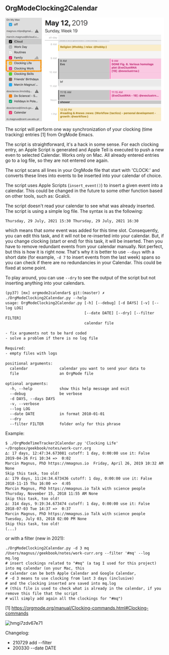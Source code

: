 OrgModeClocking2Calendar
-------------------------------------------------------------------------------

![](example.png)

The script will perform one way synchronization of your clocking (time tracking) entries [1] from OrgMode Emacs.

The script is straightforward, it's a hack in some sense. For each clocking entry, an Apple Script is generated and Apple Tell is executed to push a new even to selected Calendar. Works only on Mac. All already entered entries go to a log file, so they are not entered one again.

The script scans all lines in your OrgMode file that start with 'CLOCK:' and converts these lines into events to be inserted into your calendar of choice.

The script uses Apple Scripts (`insert_event()`) to insert a given event into a calendar. This could be changed in the future to some other function based on other tools, such as: Gcalcli.

The script doesn't read your calendar to see what was already inserted. The script is using a simple log file. The syntax is as the following:

	Thursday, 29 July, 2021 15:30 Thursday, 29 July, 2021 16:30

which means that *some* event was added for this time slot. Consequently, you can edit this task, and it will not be re-inserted into your calendar. But, if you change clocking (start or end) for this task,  it will be inserted. Then you have to remove redundant events from your calendar manually. Not perfect, but this is how it is right now. That's why it is better to use `--days` with a short date (for example, `-d 7` to insert events from the last week) spans so you can check if there are no redundancies in your Calendar. This could be fixed at some point.

To play around, you can use `--dry` to see the output of the script but not inserting anything into your calendars.

    (py37) [mx] orgmode2calendar$ git:(master) ✗ ./OrgModeClocking2Calendar.py --help
    usage: OrgModeClocking2Calendar.py [-h] [--debug] [-d DAYS] [-v] [--log LOG]
                                       [--date DATE] [--dry] [--filter FILTER]
                                       calendar file

    - fix arguments not to be hard coded
    - solve a problem if there is no log file

    Required:
    - empty files with logs

    positional arguments:
      calendar              calendar you want to send your data to
      file                  an OrgMode file

    optional arguments:
      -h, --help            show this help message and exit
      --debug               be verbose
      -d DAYS, --days DAYS
      -v, --verbose
      --log LOG
      --date DATE           in format 2010-01-01
      --dry
      --filter FILTER       folder only for this phrase

Example:

    $ ./OrgModeTimeTracker2Calendar.py 'Clocking Life' ~/Dropbox/geekbook/notes/work-curr.org
    ∆: 17 days, 12:47:34.673081 cutoff: 1 day, 0:00:00 use it: False
    2019-04-26 Fri 10:34 =>  0:02
    Marcin Magnus, PhD https://mmagnus.io  Friday, April 26, 2019 10:32 AM None
    Skip this task, too old!
    ∆: 179 days, 11:24:34.673436 cutoff: 1 day, 0:00:00 use it: False
    2018-11-15 Thu 16:00 =>  4:05
    Marcin Magnus, PhD https://mmagnus.io Talk with science people Thursday, November 15, 2018 11:55 AM None
    Skip this task, too old!
    ∆: 314 days, 9:19:34.673474 cutoff: 1 day, 0:00:00 use it: False
    2018-07-03 Tue 14:37 =>  0:37
    Marcin Magnus, PhD https://mmagnus.io Talk with science people Tuesday, July 03, 2018 02:00 PM None
    Skip this task, too old!
    (...)

or with a filter (new in 2021):

    ./OrgModeClocking2Calendar.py -d 3 mq  /Users/magnus//geekbook/notes/work-curr.org --filter '#mq' --log mq.log
    # insert clockings related to "#mq" (a tag I used for this project) into mq calendar (on your Mac, this 
    # calendar can be both Apple Calendar and Google Calendar, 
    # -d 3 means to use clocking from last 3 days (inclusive)
    # and the clocking inserted are saved into mq.log
    # (this file is used to check what is already in the calendar, if you remove this file that the script 
    # will simply add again all the clockings for "#mq")

[1] https://orgmode.org/manual/Clocking-commands.html#Clocking-commands

![hmgi7zdv67e71](https://user-images.githubusercontent.com/118740/127624535-66fa5243-94f3-4d4d-90a7-b60ae8a8f0d3.jpg)

Changelog:

- 210729 add --filter
- 200330 --date DATE

